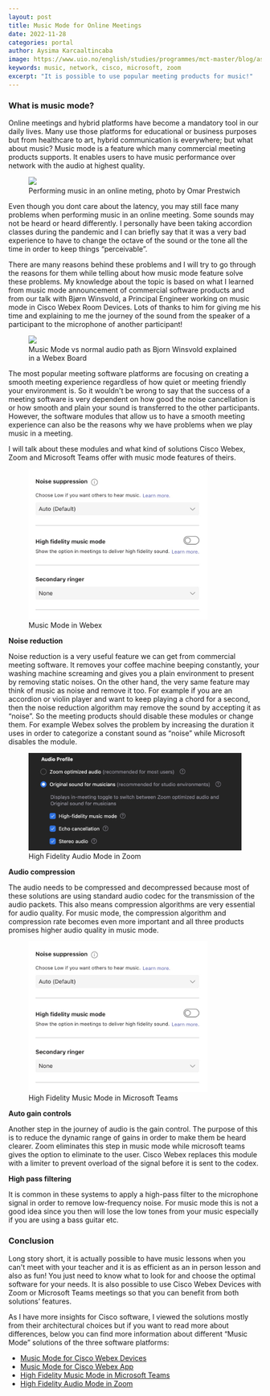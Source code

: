 ```yaml
---
layout: post
title: Music Mode for Online Meetings
date: 2022-11-28
categories: portal
author: Aysima Karcaaltincaba
image: https://www.uio.no/english/studies/programmes/mct-master/blog/assets/image/2022_11_28_aysimab_music-online.jpg
keywords: music, network, cisco, microsoft, zoom
excerpt: "It is possible to use popular meeting products for music!"
---
```


### What is music mode?

Online meetings and hybrid platforms have become a mandatory tool in our daily lives. Many use those platforms for educational or business purposes but from healthcare to art, hybrid communication is everywhere; but what about music? Music mode is a feature which many commercial meeting products supports. It enables users to have music performance over network with the audio at highest quality.

<figure>
   <img
      src="https://www.uio.no/english/studies/programmes/mct-master/blog/assets/image/2022_11_28_aysimab_music-online.jpg"
      style="max-height:400px; width:auto;" />
   <figcaption>Performing music in an online meting, photo by Omar Prestwich</figcaption>
</figure>

Even though you dont care about the latency, you may still face many problems when performing music in an online meeting. Some sounds may not be heard or heard differently. I personally have been taking accordion classes during the pandemic and I can briefly say that it was a very bad experience to have to change the octave of the sound or the tone all the time in order to keep things “perceivable”.

There are many reasons behind these problems and I will try to go through the reasons for them while telling about how music mode feature solve these problems. My knowledge about the topic is based on what I learned from music mode announcement of commercial software products and from our talk with Bjørn Winsvold, a Principal Engineer working on music mode in Cisco Webex Room Devices. Lots of thanks to him for giving me his time and explaining to me the journey of the sound from the speaker of a participant to the microphone of another participant!

<figure>
   <img
      src="https://www.uio.no/english/studies/programmes/mct-master/blog/assets/image/2022_11_28_aysimab_music_mode.jpeg"
      style="max-height:600px; width:auto;" />
   <figcaption>Music Mode vs normal audio path as Bjorn Winsvold explained in a Webex Board</figcaption>
</figure>

The most popular meeting software platforms are focusing on creating a smooth meeting experience regardless of how quiet or meeting friendly your environment is. So it wouldn't be wrong to say that the success of a meeting software is very dependent on how good the noise cancellation is or how smooth and plain your sound is transferred to the other participants. However, the software modules that allow us to have a smooth meeting experience can also be the reasons why we have problems when we play music in a meeting.

I will talk about these modules and what kind of solutions Cisco Webex, Zoom and Microsoft Teams offer with music mode features of theirs.

<figure>
   <img src="/assets/image/2022_11_27_aysimab_microsoft.jpg"
   style="max-height:300px; width:auto;" />
   <figcaption>Music Mode in Webex</figcaption>
</figure>

**Noise reduction**

Noise reduction is a very useful feature we can get from commercial meeting software. It removes your coffee machine beeping constantly, your washing machine screaming and gives you a plain environment to present by removing static noises. On the other hand, the very same feature may think of music as noise and remove it too. For example if you are an accordion or violin player and want to keep playing a chord for a second, then the noise reduction algorithm may remove the sound by accepting it as “noise”. So the meeting products should disable these modules or change them. For example Webex solves the problem by increasing the duration it uses in order to categorize a constant sound as “noise” while Microsoft disables the module.

<figure>
   <img src="/assets/image/2022_11_27_aysimab_zoom.jpg"
   style="max-height:300px; width:auto;" />
   <figcaption>High Fidelity Audio Mode in Zoom</figcaption>
</figure>

**Audio compression**

The audio needs to be compressed and decompressed because most of these solutions are using standard audio codec for the transmission of the audio packets. This also means compression algorithms are very essential for audio quality. For music mode, the compression algorithm and compression rate becomes even more important and all three products promises higher audio quality in music mode.

<figure>
   <img src="/assets/image/2022_11_27_aysimab_microsoft.jpg"
   style="max-height:300px; width:auto;" />
   <figcaption>High Fidelity Music Mode in Microsoft Teams</figcaption>
</figure>

**Auto gain controls**

Another step in the journey of audio is the gain control. The purpose of this is to reduce the dynamic range of gains in order to make them be heard clearer. Zoom eliminates this step in music mode while microsoft teams gives the option to eliminate to the user. Cisco Webex replaces this module with a limiter to prevent overload of the signal before it is sent to the codex.

**High pass filtering**

It is common in these systems to apply a high-pass filter to the microphone signal in order to remove low-frequency noise. For music mode this is not a good idea since you then will lose the low tones from your music especially if you are using a bass guitar etc.

### Conclusion

Long story short, it is actually possible to have music lessons when you can't meet with your teacher and it is as efficient as an in person lesson and also as fun! You just need to know what to look for and choose the optimal software for your needs. It is also possible to use Cisco Webex Devices with Zoom or Microsoft Teams meetings so that you can benefit from both solutions’ features.

As I have more insights for Cisco software, I viewed the solutions mostly from their architectural choices but if you want to read more about differences, below you can find more information about different “Music Mode” solutions of the three software platforms:

- [Music Mode for Cisco Webex Devices](https://help.webex.com/en-us/article/n5lfeod/Music-mode-for-Board,-Desk,-and-Room-Series)
- [Music Mode for Cisco Webex App](https://help.webex.com/en-us/article/h7tezj/Webex-App-%7C-Turn-on-music-mode-in-calls-and-meetings)
- [High Fidelity Music Mode in Microsoft Teams](https://support.microsoft.com/en-us/office/use-high-fidelity-music-mode-to-play-music-in-teams-c1550582-2f76-4b31-9f72-e98c7167a18e)
- [High Fidelity Audio Mode in Zoom](https://blog.zoom.us/high-fidelity-music-mode-professional-audio-on-zoom/)

